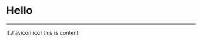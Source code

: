 <!-- backgroundColor: red; -->
<!-- style: font-weight: bold; -->

# Hello

---
<!-- stageBackground: silver -->

![./favicon.ico] this is content